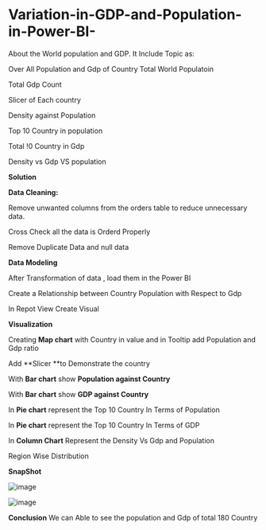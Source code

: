 # Variation-in-GDP-and-Population-in-Power-BI-

About the World population and GDP. It Include Topic as:

Over All Population and Gdp of Country 
Total World Populatoin

Total Gdp Count

Slicer of Each country

Density against Population

Top 10 Country in population

Total !0 Country in Gdp

Density vs Gdp VS population

**Solution**

**Data Cleaning:**

Remove unwanted columns from the orders table to reduce unnecessary data.

Cross Check all the data is Orderd Properly

Remove Duplicate Data and null data

**Data Modeling**

After Transformation of data , load them in the Power BI

Create a Relationship between Country Population with Respect to Gdp

In Repot View Create Visual

**Visualization**

Creating **Map chart** with Country in value and in Tooltip add Population and Gdp ratio

Add **Slicer **to Demonstrate the country

With **Bar chart** show **Population against Country**

With **Bar chart** show **GDP against Country**

In **Pie chart** represent the Top 10 Country In Terms of Population

In **Pie chart** represent the Top 10 Country In Terms of GDP

In **Column Chart** Represent the Density Vs Gdp and Population

Region Wise Distribution

**SnapShot**

![image](https://github.com/user-attachments/assets/c0e73ec5-4924-4c30-b291-6575461ed2c4)

![image](https://github.com/user-attachments/assets/62445415-0393-420a-947b-fc9cb614229c)



**Conclusion**
We can Able to see the population and Gdp of total 180 Country


